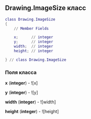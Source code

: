 ## Drawing.ImageSize класс


```lua
class Drawing.ImageSize
{
    // Member Fields

    x;      // integer
    y;      // integer
    width;  // integer
    height; // integer

} // class Drawing.ImageSize
```



### Поля класса

**x** (**integer**) - ![x]

**y** (**integer**) - ![y]

**width** (**integer**) - ![width]

**height** (**integer**) - ![height]


